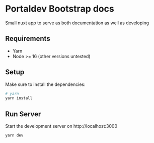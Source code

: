 # Portaldev Bootstrap docs

Small nuxt app to serve as both documentation as well as developing

## Requirements
- Yarn
- Node >= 16 (other versions untested)

## Setup

Make sure to install the dependencies:

```bash
# yarn
yarn install
```

## Run Server

Start the development server on http://localhost:3000

```bash
yarn dev
```
